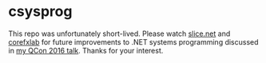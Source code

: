 # csysprog

This repo was unfortunately short-lived.  Please watch [slice.net](https://github.com/joeduffy/slice.net) and
[corefxlab](https://github.com/dotnet/corefxlab) for future improvements to .NET systems programming discussed in
[my QCon 2016 talk](https://www.infoq.com/presentations/csharp-systems-programming).  Thanks for your interest.

